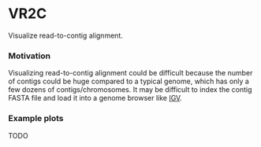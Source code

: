 # VR2C

Visualize read-to-contig alignment.

### Motivation

Visualizing read-to-contig alignment could be difficult because the number of
contigs could be huge compared to a typical genome, which has only a few dozens
of contigs/chromosomes. It may be difficult to index the contig FASTA file and
load it into a genome browser like
[IGV](http://software.broadinstitute.org/software/igv/).


### Example plots

TODO

